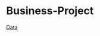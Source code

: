 # Business-Project
[Data](https://docs.google.com/spreadsheets/d/1a2-TGWf6PleJXzl7QvizG6E6pcNFJD2l1JPxGR7YGQ0/edit#gid=1741599093)
